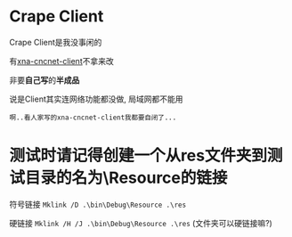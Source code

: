 # Crape Client
Crape Client是我没事闲的

有[xna-cncnet-client](https://github.com/CnCNet/xna-cncnet-client "xna-cncnet-client")不拿来改

非要**自己写**的**半成品**

说是Client其实连网络功能都没做, 局域网都不能用



	啊..看人家写的xna-cncnet-client我都要自闭了...


# 测试时请记得创建一个从res文件夹到测试目录的名为\Resource的链接

符号链接
`Mklink /D .\bin\Debug\Resource .\res`

硬链接
`Mklink /H /J .\bin\Debug\Resource .\res`
(文件夹可以硬链接嘛?)